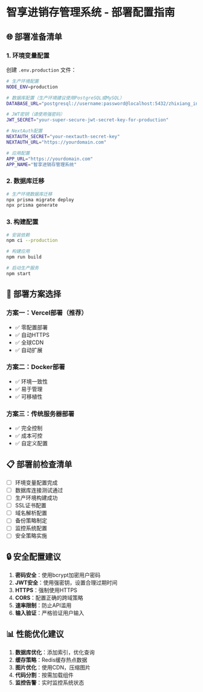 # 智享进销存管理系统 - 部署配置指南

## 🌐 部署准备清单

### 1. 环境变量配置

创建 `.env.production` 文件：

```bash
# 生产环境配置
NODE_ENV=production

# 数据库配置（生产环境建议使用PostgreSQL或MySQL）
DATABASE_URL="postgresql://username:password@localhost:5432/zhixiang_inventory"

# JWT密钥（请使用强密码）
JWT_SECRET="your-super-secure-jwt-secret-key-for-production"

# NextAuth配置
NEXTAUTH_SECRET="your-nextauth-secret-key"
NEXTAUTH_URL="https://yourdomain.com"

# 应用配置
APP_URL="https://yourdomain.com"
APP_NAME="智享进销存管理系统"
```

### 2. 数据库迁移

```bash
# 生产环境数据库迁移
npx prisma migrate deploy
npx prisma generate
```

### 3. 构建配置

```bash
# 安装依赖
npm ci --production

# 构建应用
npm run build

# 启动生产服务
npm start
```

## 🚀 部署方案选择

### 方案一：Vercel部署（推荐）
- ✅ 零配置部署
- ✅ 自动HTTPS
- ✅ 全球CDN
- ✅ 自动扩展

### 方案二：Docker部署
- ✅ 环境一致性
- ✅ 易于管理
- ✅ 可移植性

### 方案三：传统服务器部署
- ✅ 完全控制
- ✅ 成本可控
- ✅ 自定义配置

## 📋 部署前检查清单

- [ ] 环境变量配置完成
- [ ] 数据库连接测试通过
- [ ] 生产环境构建成功
- [ ] SSL证书配置
- [ ] 域名解析配置
- [ ] 备份策略制定
- [ ] 监控系统配置
- [ ] 安全策略实施

## 🔒 安全配置建议

1. **密码安全**：使用bcrypt加密用户密码
2. **JWT安全**：使用强密钥，设置合理过期时间
3. **HTTPS**：强制使用HTTPS
4. **CORS**：配置正确的跨域策略
5. **速率限制**：防止API滥用
6. **输入验证**：严格验证用户输入

## 📊 性能优化建议

1. **数据库优化**：添加索引，优化查询
2. **缓存策略**：Redis缓存热点数据
3. **图片优化**：使用CDN，压缩图片
4. **代码分割**：按需加载组件
5. **监控告警**：实时监控系统状态 